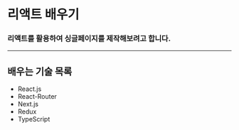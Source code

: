 # 리액트 배우기

### 리액트를 활용하여 싱글페이지를 제작해보려고 합니다. 
-------------

## 배우는 기술 목록

* React.js
* React-Router
* Next.js
* Redux
* TypeScript




